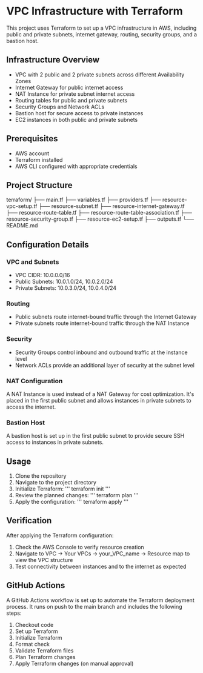# VPC Infrastructure with Terraform

This project uses Terraform to set up a VPC infrastructure in AWS, including public and private subnets, internet gateway, routing, security groups, and a bastion host.

## Infrastructure Overview

- VPC with 2 public and 2 private subnets across different Availability Zones
- Internet Gateway for public internet access
- NAT Instance for private subnet internet access
- Routing tables for public and private subnets
- Security Groups and Network ACLs
- Bastion host for secure access to private instances
- EC2 instances in both public and private subnets

## Prerequisites

- AWS account
- Terraform installed
- AWS CLI configured with appropriate credentials

## Project Structure
terraform/
├── main.tf
├── variables.tf
├── providers.tf
├── resource-vpc-setup.tf
├── resource-subnet.tf
├── resource-internet-gateway.tf
├── resource-route-table.tf
├── resource-route-table-association.tf
├── resource-security-group.tf
├── resource-ec2-setup.tf
├── outputs.tf
└── README.md


## Configuration Details

### VPC and Subnets

- VPC CIDR: 10.0.0.0/16
- Public Subnets: 10.0.1.0/24, 10.0.2.0/24
- Private Subnets: 10.0.3.0/24, 10.0.4.0/24

### Routing

- Public subnets route internet-bound traffic through the Internet Gateway
- Private subnets route internet-bound traffic through the NAT Instance

### Security

- Security Groups control inbound and outbound traffic at the instance level
- Network ACLs provide an additional layer of security at the subnet level

### NAT Configuration

A NAT Instance is used instead of a NAT Gateway for cost optimization. It's placed in the first public subnet and allows instances in private subnets to access the internet.

### Bastion Host

A bastion host is set up in the first public subnet to provide secure SSH access to instances in private subnets.

## Usage

1. Clone the repository
2. Navigate to the project directory
3. Initialize Terraform:
'''
terraform init
'''
4. Review the planned changes:
'''
terraform plan
'''
5. Apply the configuration:
'''
terraform apply
'''

## Verification

After applying the Terraform configuration:

1. Check the AWS Console to verify resource creation
2. Navigate to VPC -> Your VPCs -> your_VPC_name -> Resource map to view the VPC structure
3. Test connectivity between instances and to the internet as expected

## GitHub Actions

A GitHub Actions workflow is set up to automate the Terraform deployment process. It runs on push to the main branch and includes the following steps:

1. Checkout code
2. Set up Terraform
3. Initialize Terraform
4. Format check
5. Validate Terraform files
6. Plan Terraform changes
7. Apply Terraform changes (on manual approval)